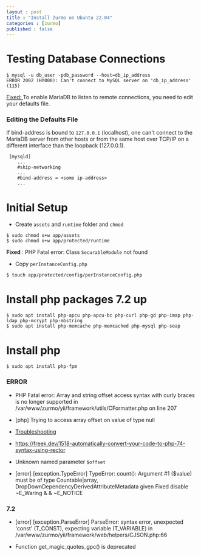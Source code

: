 ```yaml
---
layout : post
title : "Install Zurmo on Ubuntu 22.04"
categories : [zurmo]
published : false
---
```



# Testing Database Connections

```shell
$ mysql -u db_user -pdb_password --host=db_ip_address
ERROR 2002 (HY000): Can't connect to MySQL server on 'db_ip_address' (115)
```
[Fixed: ](https://mariadb.com/kb/en/configuring-mariadb-for-remote-client-access/#finding-the-defaults-file) To enable MariaDB to listen to remote connections, you need to edit your defaults file.

### Editing the Defaults File
If bind-address is bound to `127.0.0.1` (localhost), one can't connect to the MariaDB server from other hosts or from the same host over TCP/IP on a different interface than the loopback (127.0.0.1). 
```
 [mysqld]
    ...
    #skip-networking
    ...
    #bind-address = <some ip-address>
    ...
```

# Initial Setup

* Create `assets` and `runtime` folder and `chmod`

```shell
$ sudo chmod o+w app/assets
$ sudo chmod o+w app/protected/runtime
```
**Fixed** : PHP Fatal error: Class `SecurableModule` not found

* Copy `perInstanceConfig.php` 
```shell
$ touch app/protected/config/perInstanceConfig.php
```

# Install php packages 7.2 up
```shell
$ sudo apt install php-apcu php-apcu-bc php-curl php-gd php-imap php-ldap php-mcrypt php-mbstring 
$ sudo apt install php-memcache php-memcached php-mysql php-soap
```

# Install php
```shell
$ sudo apt install php-fpm 
```



### ERROR
* PHP Fatal error:  Array and string offset access syntax with curly braces is no longer supported in /var/www/zurmo/yii/framework/utils/CFormatter.php on line 207

* [php] Trying to access array offset on value of type null

* [Troubleshooting](https://gitlab.com/kitcharoenp/zurmo/-/wikis/Zurmo-:-Troubleshooting-&-Tunning)

* https://freek.dev/1518-automatically-convert-your-code-to-php-74-syntax-using-rector

* Unknown named parameter `$offset`

* [error] [exception.TypeError] TypeError: count(): Argument #1 ($value) must be of type Countable|array, DropDownDependencyDerivedAttributeMetadata given
Fixed disable ~E_Waring & & ~E_NOTICE


### 7.2
* [error] [exception.ParseError] ParseError: syntax error, unexpected 'const' (T_CONST), expecting variable (T_VARIABLE) in /var/www/zurmo/yii/framework/web/helpers/CJSON.php:66

*  Function get_magic_quotes_gpc() is deprecated 